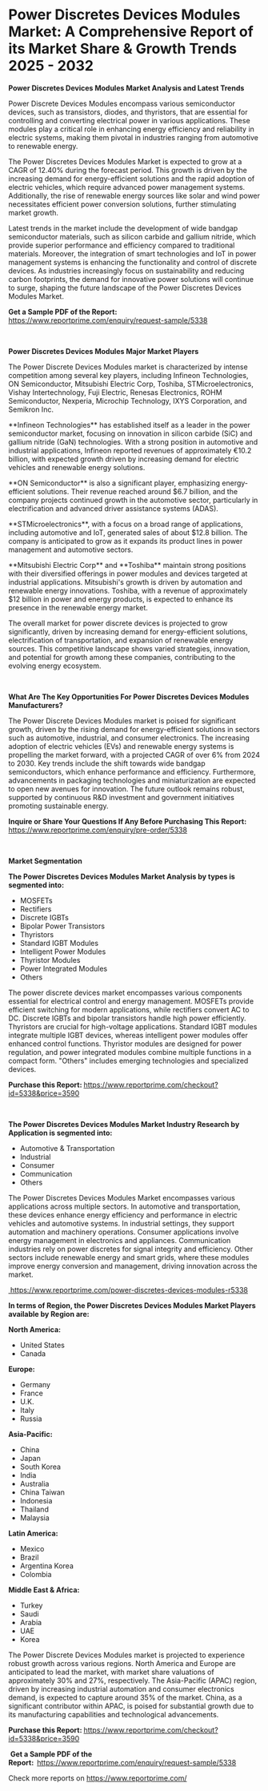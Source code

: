 <p><h1>Power Discretes Devices Modules Market: A Comprehensive Report of its Market Share & Growth Trends 2025 - 2032</h1></p><p><strong>Power Discretes Devices Modules Market Analysis and Latest Trends</strong></p>
<p><p>Power Discrete Devices Modules encompass various semiconductor devices, such as transistors, diodes, and thyristors, that are essential for controlling and converting electrical power in various applications. These modules play a critical role in enhancing energy efficiency and reliability in electric systems, making them pivotal in industries ranging from automotive to renewable energy.</p><p>The Power Discretes Devices Modules Market is expected to grow at a CAGR of 12.40% during the forecast period. This growth is driven by the increasing demand for energy-efficient solutions and the rapid adoption of electric vehicles, which require advanced power management systems. Additionally, the rise of renewable energy sources like solar and wind power necessitates efficient power conversion solutions, further stimulating market growth.</p><p>Latest trends in the market include the development of wide bandgap semiconductor materials, such as silicon carbide and gallium nitride, which provide superior performance and efficiency compared to traditional materials. Moreover, the integration of smart technologies and IoT in power management systems is enhancing the functionality and control of discrete devices. As industries increasingly focus on sustainability and reducing carbon footprints, the demand for innovative power solutions will continue to surge, shaping the future landscape of the Power Discretes Devices Modules Market.</p></p>
<p><strong>Get a Sample PDF of the Report:&nbsp;</strong> <a href="https://www.reportprime.com/enquiry/request-sample/5338?utm_campaign=2485&utm_medium=2&utm_source=Github&utm_content=ia&utm_term=19032025&utm_id=power-discretes-devices-modules">https://www.reportprime.com/enquiry/request-sample/5338</a></p>
<p>&nbsp;</p>
<p><strong>Power Discretes Devices Modules Major Market Players</strong></p>
<p><p>The Power Discrete Devices Modules market is characterized by intense competition among several key players, including Infineon Technologies, ON Semiconductor, Mitsubishi Electric Corp, Toshiba, STMicroelectronics, Vishay Intertechnology, Fuji Electric, Renesas Electronics, ROHM Semiconductor, Nexperia, Microchip Technology, IXYS Corporation, and Semikron Inc. </p><p>**Infineon Technologies** has established itself as a leader in the power semiconductor market, focusing on innovation in silicon carbide (SiC) and gallium nitride (GaN) technologies. With a strong position in automotive and industrial applications, Infineon reported revenues of approximately €10.2 billion, with expected growth driven by increasing demand for electric vehicles and renewable energy solutions.</p><p>**ON Semiconductor** is also a significant player, emphasizing energy-efficient solutions. Their revenue reached around $6.7 billion, and the company projects continued growth in the automotive sector, particularly in electrification and advanced driver assistance systems (ADAS).</p><p>**STMicroelectronics**, with a focus on a broad range of applications, including automotive and IoT, generated sales of about $12.8 billion. The company is anticipated to grow as it expands its product lines in power management and automotive sectors.</p><p>**Mitsubishi Electric Corp** and **Toshiba** maintain strong positions with their diversified offerings in power modules and devices targeted at industrial applications. Mitsubishi's growth is driven by automation and renewable energy innovations. Toshiba, with a revenue of approximately $12 billion in power and energy products, is expected to enhance its presence in the renewable energy market.</p><p>The overall market for power discrete devices is projected to grow significantly, driven by increasing demand for energy-efficient solutions, electrification of transportation, and expansion of renewable energy sources. This competitive landscape shows varied strategies, innovation, and potential for growth among these companies, contributing to the evolving energy ecosystem.</p></p>
<p>&nbsp;</p>
<p><strong>What Are The Key Opportunities For Power Discretes Devices Modules Manufacturers?</strong></p>
<p><p>The Power Discrete Devices Modules market is poised for significant growth, driven by the rising demand for energy-efficient solutions in sectors such as automotive, industrial, and consumer electronics. The increasing adoption of electric vehicles (EVs) and renewable energy systems is propelling the market forward, with a projected CAGR of over 6% from 2024 to 2030. Key trends include the shift towards wide bandgap semiconductors, which enhance performance and efficiency. Furthermore, advancements in packaging technologies and miniaturization are expected to open new avenues for innovation. The future outlook remains robust, supported by continuous R&D investment and government initiatives promoting sustainable energy.</p></p>
<p><strong>Inquire or Share Your Questions If Any Before Purchasing This Report:</strong> <a href="https://www.reportprime.com/enquiry/pre-order/5338?utm_campaign=2485&utm_medium=2&utm_source=Github&utm_content=ia&utm_term=19032025&utm_id=power-discretes-devices-modules">https://www.reportprime.com/enquiry/pre-order/5338</a></p>
<p>&nbsp;</p>
<p><strong>Market Segmentation</strong></p>
<p><strong>The Power Discretes Devices Modules Market Analysis by types is segmented into:</strong></p>
<p><ul><li>MOSFETs</li><li>Rectifiers</li><li>Discrete IGBTs</li><li>Bipolar Power Transistors</li><li>Thyristors</li><li>Standard IGBT Modules</li><li>Intelligent Power Modules</li><li>Thyristor Modules</li><li>Power Integrated Modules</li><li>Others</li></ul></p>
<p><p>The power discrete devices market encompasses various components essential for electrical control and energy management. MOSFETs provide efficient switching for modern applications, while rectifiers convert AC to DC. Discrete IGBTs and bipolar transistors handle high power efficiently. Thyristors are crucial for high-voltage applications. Standard IGBT modules integrate multiple IGBT devices, whereas intelligent power modules offer enhanced control functions. Thyristor modules are designed for power regulation, and power integrated modules combine multiple functions in a compact form. "Others" includes emerging technologies and specialized devices.</p></p>
<p><strong>Purchase this Report:&nbsp;</strong><a href="https://www.reportprime.com/checkout?id=5338&price=3590&utm_campaign=2485&utm_medium=2&utm_source=Github&utm_content=ia&utm_term=19032025&utm_id=power-discretes-devices-modules">https://www.reportprime.com/checkout?id=5338&price=3590</a></p>
<p>&nbsp;</p>
<p><strong>The Power Discretes Devices Modules Market Industry Research by Application is segmented into:</strong></p>
<p><ul><li>Automotive & Transportation</li><li>Industrial</li><li>Consumer</li><li>Communication</li><li>Others</li></ul></p>
<p><p>The Power Discretes Devices Modules Market encompasses various applications across multiple sectors. In automotive and transportation, these devices enhance energy efficiency and performance in electric vehicles and automotive systems. In industrial settings, they support automation and machinery operations. Consumer applications involve energy management in electronics and appliances. Communication industries rely on power discretes for signal integrity and efficiency. Other sectors include renewable energy and smart grids, where these modules improve energy conversion and management, driving innovation across the market.</p></p>
<p><a href="https://www.reportprime.com/power-discretes-devices-modules-r5338?utm_campaign=2485&utm_medium=2&utm_source=Github&utm_content=ia&utm_term=19032025&utm_id=power-discretes-devices-modules">&nbsp;https://www.reportprime.com/power-discretes-devices-modules-r5338</a></p>
<p><strong>In terms of Region, the Power Discretes Devices Modules Market Players available by Region are:</strong></p>
<p>
    <p> <strong> North America: </strong>
        <ul>
            <li>United States</li>
            <li>Canada</li>
        </ul>
        </p> 
    <p> <strong> Europe: </strong>
        <ul>
            <li>Germany</li>
            <li>France</li>
            <li>U.K.</li>
            <li>Italy</li>
            <li>Russia</li>
        </ul>
        </p> 
    <p> <strong> Asia-Pacific: </strong>
        <ul>
            <li>China</li>
            <li>Japan</li>
            <li>South Korea</li>
            <li>India</li>
            <li>Australia</li>
            <li>China Taiwan</li>
            <li>Indonesia</li>
            <li>Thailand</li>
            <li>Malaysia</li>
        </ul>
        </p> 
    <p> <strong> Latin America: </strong>
        <ul>
            <li>Mexico</li>
            <li>Brazil</li>
            <li>Argentina Korea</li>
            <li>Colombia</li>
        </ul>
        </p> 
    <p> <strong> Middle East & Africa: </strong>
        <ul>
            <li>Turkey</li>
            <li>Saudi</li>
            <li>Arabia</li>
            <li>UAE</li>
            <li>Korea</li>
        </ul>
    </p>
    </p>
<p><p>The Power Discrete Devices Modules market is projected to experience robust growth across various regions. North America and Europe are anticipated to lead the market, with market share valuations of approximately 30% and 27%, respectively. The Asia-Pacific (APAC) region, driven by increasing industrial automation and consumer electronics demand, is expected to capture around 35% of the market. China, as a significant contributor within APAC, is poised for substantial growth due to its manufacturing capabilities and technological advancements.</p></p>
<p><strong>Purchase this Report: </strong><a href="https://www.reportprime.com/checkout?id=5338&price=3590&utm_campaign=2485&utm_medium=2&utm_source=Github&utm_content=ia&utm_term=19032025&utm_id=power-discretes-devices-modules">https://www.reportprime.com/checkout?id=5338&price=3590</a></p>
<p>&nbsp;<strong>Get a Sample PDF of the Report:&nbsp;&nbsp;</strong><a href="https://www.reportprime.com/enquiry/request-sample/5338?utm_campaign=2485&utm_medium=2&utm_source=Github&utm_content=ia&utm_term=19032025&utm_id=power-discretes-devices-modules">https://www.reportprime.com/enquiry/request-sample/5338</a></p>
<p><strong></strong></p>
<p>Check more reports on <a href="https://www.reportprime.com/?utm_campaign=2485&utm_medium=2&utm_source=Github&utm_content=ia&utm_term=19032025&utm_id=power-discretes-devices-modules">https://www.reportprime.com/</a></p>